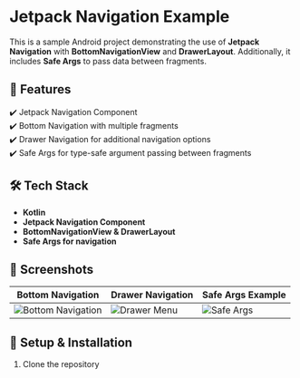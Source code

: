 # Jetpack Navigation Example  

This is a sample Android project demonstrating the use of **Jetpack Navigation** with **BottomNavigationView** and **DrawerLayout**. Additionally, it includes **Safe Args** to pass data between fragments.  

## 📌 Features  
✔️ Jetpack Navigation Component  
✔️ Bottom Navigation with multiple fragments  
✔️ Drawer Navigation for additional navigation options  
✔️ Safe Args for type-safe argument passing between fragments  

## 🛠️ Tech Stack  
- **Kotlin**  
- **Jetpack Navigation Component**  
- **BottomNavigationView & DrawerLayout**  
- **Safe Args for navigation**  

## 🚀 Screenshots  
| Bottom Navigation | Drawer Navigation | Safe Args Example |
|------------------|------------------|------------------|
| ![Bottom Navigation]([https://via.placeholder.com/200](https://private-user-images.githubusercontent.com/103856332/417805773-8658ea99-abcf-41ad-87b2-fe875881e117.png?jwt=eyJhbGciOiJIUzI1NiIsInR5cCI6IkpXVCJ9.eyJpc3MiOiJnaXRodWIuY29tIiwiYXVkIjoicmF3LmdpdGh1YnVzZXJjb250ZW50LmNvbSIsImtleSI6ImtleTUiLCJleHAiOjE3NDA2OTU3ODksIm5iZiI6MTc0MDY5NTQ4OSwicGF0aCI6Ii8xMDM4NTYzMzIvNDE3ODA1NzczLTg2NThlYTk5LWFiY2YtNDFhZC04N2IyLWZlODc1ODgxZTExNy5wbmc_WC1BbXotQWxnb3JpdGhtPUFXUzQtSE1BQy1TSEEyNTYmWC1BbXotQ3JlZGVudGlhbD1BS0lBVkNPRFlMU0E1M1BRSzRaQSUyRjIwMjUwMjI3JTJGdXMtZWFzdC0xJTJGczMlMkZhd3M0X3JlcXVlc3QmWC1BbXotRGF0ZT0yMDI1MDIyN1QyMjMxMjlaJlgtQW16LUV4cGlyZXM9MzAwJlgtQW16LVNpZ25hdHVyZT0xMDFkNTVhNjk2MzJkZmJmYWQ0MWRlM2VlYjA0YzcxOTBhMTk5OTZiMTA1YWFlNjZjOTc1MzIzNzU5ZjI1NzAxJlgtQW16LVNpZ25lZEhlYWRlcnM9aG9zdCJ9.6dmOtV0sp44uUlD4lVRFhzGnpIpIBGqC6rVd1-iyDdI)) | ![Drawer Menu]([https://via.placeholder.com/200](https://private-user-images.githubusercontent.com/103856332/417805750-fd9842f4-3ff2-41a8-83d9-babbd59b8b2b.png?jwt=eyJhbGciOiJIUzI1NiIsInR5cCI6IkpXVCJ9.eyJpc3MiOiJnaXRodWIuY29tIiwiYXVkIjoicmF3LmdpdGh1YnVzZXJjb250ZW50LmNvbSIsImtleSI6ImtleTUiLCJleHAiOjE3NDA2OTU2MDEsIm5iZiI6MTc0MDY5NTMwMSwicGF0aCI6Ii8xMDM4NTYzMzIvNDE3ODA1NzUwLWZkOTg0MmY0LTNmZjItNDFhOC04M2Q5LWJhYmJkNTliOGIyYi5wbmc_WC1BbXotQWxnb3JpdGhtPUFXUzQtSE1BQy1TSEEyNTYmWC1BbXotQ3JlZGVudGlhbD1BS0lBVkNPRFlMU0E1M1BRSzRaQSUyRjIwMjUwMjI3JTJGdXMtZWFzdC0xJTJGczMlMkZhd3M0X3JlcXVlc3QmWC1BbXotRGF0ZT0yMDI1MDIyN1QyMjI4MjFaJlgtQW16LUV4cGlyZXM9MzAwJlgtQW16LVNpZ25hdHVyZT01N2I0OTQzMjkwMGIyMWQ5YTkwNTFhYmJhNWMyMWFmNjA5M2MxY2JjZjY4ZWU0ZmExNjQ2MzUyOGM5MjExMjNjJlgtQW16LVNpZ25lZEhlYWRlcnM9aG9zdCJ9.HUoom1DXBCtQ3n9v4c9nuGKH4z0duhAebPf1FuFVs9U)) | ![Safe Args]([https://via.placeholder.com/200](https://private-user-images.githubusercontent.com/103856332/417805819-6c16c049-2bfc-478a-87f7-e4f4fb0b797c.png?jwt=eyJhbGciOiJIUzI1NiIsInR5cCI6IkpXVCJ9.eyJpc3MiOiJnaXRodWIuY29tIiwiYXVkIjoicmF3LmdpdGh1YnVzZXJjb250ZW50LmNvbSIsImtleSI6ImtleTUiLCJleHAiOjE3NDA2OTU3ODksIm5iZiI6MTc0MDY5NTQ4OSwicGF0aCI6Ii8xMDM4NTYzMzIvNDE3ODA1ODE5LTZjMTZjMDQ5LTJiZmMtNDc4YS04N2Y3LWU0ZjRmYjBiNzk3Yy5wbmc_WC1BbXotQWxnb3JpdGhtPUFXUzQtSE1BQy1TSEEyNTYmWC1BbXotQ3JlZGVudGlhbD1BS0lBVkNPRFlMU0E1M1BRSzRaQSUyRjIwMjUwMjI3JTJGdXMtZWFzdC0xJTJGczMlMkZhd3M0X3JlcXVlc3QmWC1BbXotRGF0ZT0yMDI1MDIyN1QyMjMxMjlaJlgtQW16LUV4cGlyZXM9MzAwJlgtQW16LVNpZ25hdHVyZT0yZGFmZTg4ZWFmMmQxM2YwZjhmODllNGE4OWJmOWVhOTRmN2FmMDgwZjliNTViOWYwNjVhNzgxMWFhN2MwMDQyJlgtQW16LVNpZ25lZEhlYWRlcnM9aG9zdCJ9.fkQpHkagDEpKMc-CJi-71zM1iq9o0atBeG9H1k7dNR8)) |

## 🔧 Setup & Installation  
1. Clone the repository  
```bash

